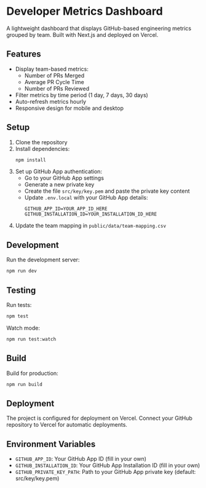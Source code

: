 # Developer Metrics Dashboard

A lightweight dashboard that displays GitHub-based engineering metrics grouped by team. Built with Next.js and deployed on Vercel.

## Features

- Display team-based metrics:
  - Number of PRs Merged
  - Average PR Cycle Time
  - Number of PRs Reviewed
- Filter metrics by time period (1 day, 7 days, 30 days)
- Auto-refresh metrics hourly
- Responsive design for mobile and desktop

## Setup

1. Clone the repository
2. Install dependencies:
   ```bash
   npm install
   ```
3. Set up GitHub App authentication:
   - Go to your GitHub App settings
   - Generate a new private key
   - Create the file `src/key/key.pem` and paste the private key content
   - Update `.env.local` with your GitHub App details:
     ```
     GITHUB_APP_ID=YOUR_APP_ID_HERE
     GITHUB_INSTALLATION_ID=YOUR_INSTALLATION_ID_HERE
     ```
4. Update the team mapping in `public/data/team-mapping.csv`

## Development

Run the development server:
```bash
npm run dev
```

## Testing

Run tests:
```bash
npm test
```

Watch mode:
```bash
npm run test:watch
```

## Build

Build for production:
```bash
npm run build
```

## Deployment

The project is configured for deployment on Vercel. Connect your GitHub repository to Vercel for automatic deployments.

## Environment Variables

- `GITHUB_APP_ID`: Your GitHub App ID (fill in your own)
- `GITHUB_INSTALLATION_ID`: Your GitHub App Installation ID (fill in your own)
- `GITHUB_PRIVATE_KEY_PATH`: Path to your GitHub App private key (default: src/key/key.pem) 